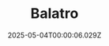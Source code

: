 ---
title: "Balatro"
id: 2379780
date: 2025-05-04T00:00:06.029Z
link: games/steam/recent/balatro
image: http://media.steampowered.com/steamcommunity/public/images/apps/2379780/b6018068070ab0e23561694c11f7950dd6f4c752.jpg
playtime_2weeks: 49
playtime_forever: 8050
playtime_windows_forever: 0
playtime_mac_forever: 192
playtime_linux_forever: 7858
playtime_deck_forever: 7858
---